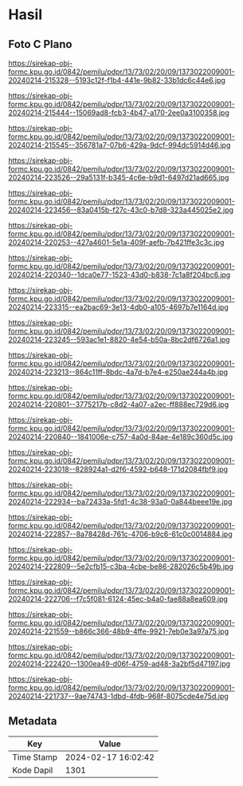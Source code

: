 # Hasil

## Foto C Plano

https://sirekap-obj-formc.kpu.go.id/0842/pemilu/pdpr/13/73/02/20/09/1373022009001-20240214-215328--5193c12f-f1b4-441e-9b82-33b1dc6c44e6.jpg

https://sirekap-obj-formc.kpu.go.id/0842/pemilu/pdpr/13/73/02/20/09/1373022009001-20240214-215444--15069ad8-fcb3-4b47-a170-2ee0a3100358.jpg

https://sirekap-obj-formc.kpu.go.id/0842/pemilu/pdpr/13/73/02/20/09/1373022009001-20240214-215545--356781a7-07b6-429a-9dcf-994dc5914d46.jpg

https://sirekap-obj-formc.kpu.go.id/0842/pemilu/pdpr/13/73/02/20/09/1373022009001-20240214-223526--29a5131f-b345-4c6e-b9d1-6497d21ad665.jpg

https://sirekap-obj-formc.kpu.go.id/0842/pemilu/pdpr/13/73/02/20/09/1373022009001-20240214-223456--83a0415b-f27c-43c0-b7d8-323a445025e2.jpg

https://sirekap-obj-formc.kpu.go.id/0842/pemilu/pdpr/13/73/02/20/09/1373022009001-20240214-220253--427a4601-5e1a-409f-aefb-7b421ffe3c3c.jpg

https://sirekap-obj-formc.kpu.go.id/0842/pemilu/pdpr/13/73/02/20/09/1373022009001-20240214-220340--1dca0e77-1523-43d0-b838-7c1a8f204bc6.jpg

https://sirekap-obj-formc.kpu.go.id/0842/pemilu/pdpr/13/73/02/20/09/1373022009001-20240214-223315--ea2bac69-3e13-4db0-a105-4697b7e1164d.jpg

https://sirekap-obj-formc.kpu.go.id/0842/pemilu/pdpr/13/73/02/20/09/1373022009001-20240214-223245--593ac1e1-8820-4e54-b50a-8bc2df6726a1.jpg

https://sirekap-obj-formc.kpu.go.id/0842/pemilu/pdpr/13/73/02/20/09/1373022009001-20240214-223213--864c11ff-8bdc-4a7d-b7e4-e250ae244a4b.jpg

https://sirekap-obj-formc.kpu.go.id/0842/pemilu/pdpr/13/73/02/20/09/1373022009001-20240214-220801--3775217b-c8d2-4a07-a2ec-ff888ec729d6.jpg

https://sirekap-obj-formc.kpu.go.id/0842/pemilu/pdpr/13/73/02/20/09/1373022009001-20240214-220840--1841006e-c757-4a0d-84ae-4e189c360d5c.jpg

https://sirekap-obj-formc.kpu.go.id/0842/pemilu/pdpr/13/73/02/20/09/1373022009001-20240214-223018--828924a1-d2f6-4592-b648-171d2084fbf9.jpg

https://sirekap-obj-formc.kpu.go.id/0842/pemilu/pdpr/13/73/02/20/09/1373022009001-20240214-222934--ba72433a-5fd1-4c38-93a0-0a844beee19e.jpg

https://sirekap-obj-formc.kpu.go.id/0842/pemilu/pdpr/13/73/02/20/09/1373022009001-20240214-222857--8a78428d-761c-4706-b9c6-61c0c0014884.jpg

https://sirekap-obj-formc.kpu.go.id/0842/pemilu/pdpr/13/73/02/20/09/1373022009001-20240214-222809--5e2cfb15-c3ba-4cbe-be86-282026c5b49b.jpg

https://sirekap-obj-formc.kpu.go.id/0842/pemilu/pdpr/13/73/02/20/09/1373022009001-20240214-222706--f7c5f081-6124-45ec-b4a0-fae88a8ea609.jpg

https://sirekap-obj-formc.kpu.go.id/0842/pemilu/pdpr/13/73/02/20/09/1373022009001-20240214-221559--b866c366-48b9-4ffe-9921-7eb0e3a97a75.jpg

https://sirekap-obj-formc.kpu.go.id/0842/pemilu/pdpr/13/73/02/20/09/1373022009001-20240214-222420--1300ea49-d06f-4759-ad48-3a2bf5d47197.jpg

https://sirekap-obj-formc.kpu.go.id/0842/pemilu/pdpr/13/73/02/20/09/1373022009001-20240214-221737--9ae74743-1dbd-4fdb-968f-8075cde4e75d.jpg


## Metadata

| Key        | Value               |
| ---------- | ------------------- |
| Time Stamp | 2024-02-17 16:02:42 |
| Kode Dapil | 1301                |



